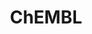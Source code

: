 ---
bigquery: https://console.cloud.google.com/bigquery?p=patents-public-data&d=ebi_chembl&page=dataset
citation: '"The ChEMBL database in 2017." Anna Gaulton, Anne Hersey, Michał Nowotka,
  A Patrícia Bento, Jon Chambers, David Mendez, Prudence Mutowo, Francis Atkinson,
  Louisa J Bellis, Elena Cibrián-Uhalte, Mark Davies, Nathan Dedman, Anneli Karlsson,
  María Paula Magariños, John P Overington, George Papadatos, Ines Smit, Andrew R
  Leach Nucleic acids Research (2017) 45 (Database Issue), D945-D954'
contributors: European Bioinformatics Institute
cost: None
description: ChEMBL Data is a manually curated database of small molecules used in
  drug discovery, including information about existing patented drugs.
documentation: 'schema: https://www.ebi.ac.uk/chembl/db_schema


  '
last_edit: Mon, 04 Apr 2022 19:07:30 GMT
location: https://console.cloud.google.com/marketplace/product/google_patents_public_datasets/chembl
maintained_by: EMBL-EBI, an outstation of European Molecular Biology Laboratory
related_publications: '

  ChEMBL: towards direct deposition of bioassay data.


  Mendez D, Gaulton A, Bento AP, Chambers J, De Veij M, Félix E, Magariños MP, Mosquera
  JF, Mutowo P, Nowotka M, Gordillo-Marañón M, Hunter F, Junco L, Mugumbate G, Rodriguez-Lopez
  M, Atkinson F, Bosc N, Radoux CJ, Segura-Cabrera A, Hersey A, Leach AR.


  — Nucleic Acids Res. 2019; 47(D1):D930-D940. doi: 10.1093/nar/gky1075

  '
schema_fields: '[''targrel_id'', ''target_desc'', ''strength'', ''approval_date'',
  ''standard_text_value'', ''previous_company'', ''cell_ontology_id'', ''mc_target_type'',
  ''full_molformula'', ''max_phase_for_ind'', ''assay_strain'', ''l3'', ''assay_tissue'',
  ''last_page'', ''ddd_admr'', ''mw_monoisotopic'', ''curated_by'', ''first_approval'',
  ''tbl'', ''assay_class_id'', ''withdrawn_class'', ''usan_stem_definition'', ''first_page'',
  ''pref_name'', ''l7'', ''comp_class_id'', ''toid'', ''assay_tax_id'', ''co_stem_id'',
  ''src_description'', ''heavy_atoms'', ''who_name'', ''source'', ''annotation'',
  ''activity_comment'', ''standard_units'', ''end_position'', ''nda_type'', ''protein_class_id'',
  ''molsyn_id'', ''doc_type'', ''tax_id'', ''protein_class_desc'', ''entity_id'',
  ''withdrawn_country'', ''lle'', ''compd_id'', ''dosed_ingredient'', ''confidence'',
  ''job_id'', ''natural_product'', ''assay_type'', ''hbd'', ''delist_flag'', ''mechanism_of_action'',
  ''met_id'', ''src_id'', ''relationship_type'', ''route'', ''protein_class_synonym'',
  ''caloha_id'', ''black_box_warning'', ''acd_logd'', ''active_ingredient'', ''tid_fixed'',
  ''updated_by'', ''mc_target_name'', ''frac_class_id'', ''level5'', ''homologue'',
  ''updated_on'', ''aromatic_rings'', ''site_name'', ''num_ro5_violations'', ''tid'',
  ''standard_value'', ''pubmed_id'', ''definition'', ''patent_use_code'', ''who_extra'',
  ''applicant_full_name'', ''metref_id'', ''cpd_str_alert_id'', ''chembl_id'', ''product_id'',
  ''mecref_id'', ''availability_type'', ''molregno'', ''enzyme_tid'', ''ad_type'',
  ''activity_id'', ''mol_hrac_id'', ''mol_atc_id'', ''curation_comment'', ''class_type'',
  ''log_id'', ''value'', ''structure_type'', ''substrate_record_id'', ''alert_set_id'',
  ''level1'', ''qudt_units'', ''published_units'', ''uo_units'', ''binding_site_comment'',
  ''met_comment'', ''normal_range_min'', ''cl_lincs_id'', ''polymer_flag'', ''issue'',
  ''direct_interaction'', ''standard_relation'', ''target_type'', ''standard_inchi'',
  ''bao_endpoint'', ''le'', ''pathway_key'', ''standard_flag'', ''cx_logp'', ''ddd_id'',
  ''qed_weighted'', ''usan_stem'', ''species_group_flag'', ''cellosaurus_id'', ''text_value'',
  ''ridx'', ''l5'', ''level3'', ''l4'', ''priority'', ''entity_type'', ''selectivity_comment'',
  ''assay_subcellular_fraction'', ''mw_freebase'', ''last_active'', ''sitecomp_id'',
  ''domain_description'', ''upper_value'', ''level4_description'', ''comp_go_id'',
  ''oc_id'', ''drug_substance_flag'', ''alogp'', ''drug_product_flag'', ''idx'', ''patent_id'',
  ''drug_record_id'', ''assay_desc'', ''ingredient'', ''result_flag'', ''withdrawn_year'',
  ''rtb'', ''ddd_units'', ''component_synonym'', ''inorganic_flag'', ''isoform'',
  ''sequence'', ''assay_param_id'', ''max_phase'', ''mutation'', ''published_relation'',
  ''cell_source_tax_id'', ''journal'', ''doi'', ''hba'', ''cell_source_tissue'', ''sequence_md5sum'',
  ''num_alerts'', ''prediction_method'', ''site_id'', ''biocomp_id'', ''submission_date'',
  ''assay_source'', ''acd_most_bpka'', ''tissue_id'', ''mesh_heading'', ''research_stem'',
  ''db_version'', ''mesh_id'', ''version'', ''mc_organism'', ''formulation_id'', ''num_lipinski_ro5_violations'',
  ''hrac_class_id'', ''protclasssyn_id'', ''parent_type'', ''level2_description'',
  ''molfile'', ''organism'', ''cidx'', ''metabolite_record_id'', ''potential_duplicate'',
  ''enzyme_name'', ''withdrawn_flag'', ''class_level'', ''ass_cls_map_id'', ''go_id'',
  ''prodrug'', ''warnref_id'', ''aidx'', ''compsyn_id'', ''assay_test_type'', ''atc_code'',
  ''mol_irac_id'', ''topical'', ''mechanism_comment'', ''uberon_id'', ''molecular_mechanism'',
  ''src_short_name'', ''level2'', ''assay_category'', ''withdrawn_reason'', ''acd_logp'',
  ''short_name'', ''name'', ''cx_most_bpka'', ''comments'', ''level4'', ''efo_id'',
  ''start_position'', ''chebi_par_id'', ''standard_inchi_key'', ''efo_term'', ''canonical_smiles'',
  ''downgraded'', ''aspect'', ''bto_id'', ''company'', ''volume'', ''l8'', ''record_id'',
  ''assay_organism'', ''component_id'', ''chirality'', ''src_compound_id'', ''warning_year'',
  ''status'', ''smarts'', ''published_value'', ''source_domain_id'', ''actsm_id'',
  ''label'', ''ddd_value'', ''irac_code'', ''parent_go_id'', ''variant_id'', ''abstract'',
  ''predbind_id'', ''ap_id'', ''patent_expire_date'', ''frac_code'', ''std_act_id'',
  ''stem'', ''l2'', ''relationship_desc'', ''acd_most_apka'', ''molecular_species'',
  ''stat'', ''usan_year'', ''cx_logd'', ''full_mwt'', ''as_id'', ''usan_stem_id'',
  ''ref_url'', ''warning_country'', ''indref_id'', ''hrac_code'', ''drugind_id'',
  ''cx_most_apka'', ''cell_source_organism'', ''trade_name'', ''therapeutic_flag'',
  ''warning_description'', ''targcomp_id'', ''ref_type'', ''parent_molregno'', ''smid'',
  ''activity_count'', ''related_tid'', ''synonyms'', ''ro3_pass'', ''major_class'',
  ''published_type'', ''mc_tax_id'', ''domain_name'', ''target_mapping'', ''warning_type'',
  ''bao_id'', ''orig_description'', ''bao_format'', ''mol_frac_id'', ''action_type'',
  ''rgid'', ''active_molregno'', ''path'', ''db_source'', ''doc_id'', ''description'',
  ''cell_id'', ''irac_class_id'', ''helm_notation'', ''cell_name'', ''relation'',
  ''mec_id'', ''first_in_class'', ''site_residues'', ''stem_class'', ''confidence_score'',
  ''type'', ''hbd_lipinski'', ''relationship'', ''alert_name'', ''set_name'', ''dosage_form'',
  ''standard_type'', ''l6'', ''units'', ''sei'', ''country'', ''parameter_value'',
  ''clo_id'', ''ref_id'', ''standard_upper_value'', ''warning_class'', ''oral'', ''level3_description'',
  ''parenteral'', ''l1'', ''domain_type'', ''src_assay_id'', ''level1_description'',
  ''authors'', ''normal_range_max'', ''met_conversion'', ''psa'', ''compound_name'',
  ''usan_substem'', ''accession'', ''hba_lipinski'', ''data_validity_comment'', ''disease_efficacy'',
  ''patent_no'', ''title'', ''syn_type'', ''parent_id'', ''molecule_type'', ''warning_id'',
  ''indication_class'', ''pchembl_value'', ''compound_key'', ''alert_id'', ''subgroup'',
  ''assay_cell_type'', ''cell_description'', ''year'', ''ddd_comment'', ''assay_id'',
  ''prod_pat_id'', ''creation_date'', ''innovator_company'', ''parameter_type'', ''pathway_id'',
  ''bei'', ''res_stem_id'', ''component_type'', ''publication_number'', ''mc_target_accession'',
  ''domain_id'']'
shortname: chembl
tags:
- biotechnology
- health
- chemical
- bioinformatics
- medical
terms_of_use: CC BY-SA 3.0
title: ChEMBL
uuid: e232a192-965c-4ec9-904c-155b6dfe56c5
---